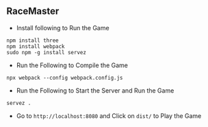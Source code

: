 ## RaceMaster

- Install following to Run the Game
```
npm install three
npm install webpack
sudo npm -g install servez
```

- Run the Following to Compile the Game
```
npx webpack --config webpack.config.js
```
- Run the Following to Start the Server and Run the Game
```
servez .
```
- Go to ```http://localhost:8080``` and Click on ```dist/``` to Play the Game
